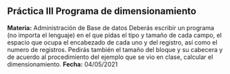 <h2>Práctica III Programa de dimensionamiento</h2>
<strong>Materia:</strong> Administración de Base de datos
Deberás escribir un programa (no importa el lenguaje) en el que pidas el tipo y tamaño de cada campo, el espacio que ocupa el encabezado de cada uno y del registro,
así como el numero de registros.
Pedirás también el tamaño del bloque y su cabecera y de acuerdo al procedimiento del ejemplo que se vio en clase, calcular el dimensionamiento.
<strong>Fecha:</strong> 04/05/2021
